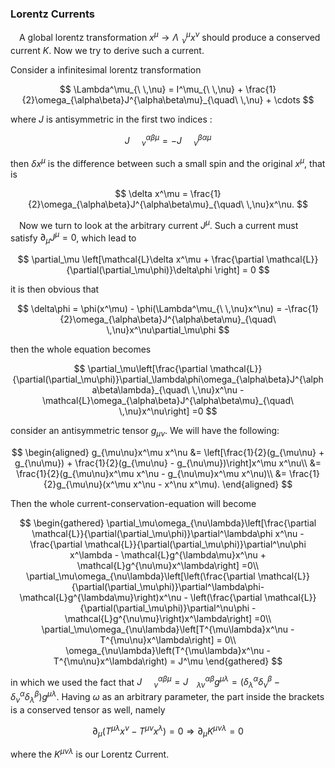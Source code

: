 ### Lorentz Currents

&emsp;A global lorentz transformation $x^\mu \to \Lambda^\mu_{\ \,\nu}x^\nu$ should produce a conserved current $K$. Now we try to derive such a current.

Consider a infinitesimal lorentz transformation 

$$
\Lambda^\mu_{\ \,\nu} = I^\mu_{\ \,\nu} + \frac{1}{2}\omega_{\alpha\beta}J^{\alpha\beta\mu}_{\quad\ \,\nu} + \cdots
$$

where $J$ is antisymmetric in the first two indices :

$$
J^{\alpha\beta\mu}_{\quad\ \,\nu} = -J^{\beta\alpha\mu}_{\quad\ \,\nu}
$$

then $\delta x^\mu$ is the difference between such a small spin and the original $x^\mu$, that is 

$$
\delta x^\mu = \frac{1}{2}\omega_{\alpha\beta}J^{\alpha\beta\mu}_{\quad\ \,\nu}x^\nu.
$$

&emsp;Now we turn to look at the arbitrary current $J^\mu$. Such a current must satisfy $\partial_\mu J^\mu = 0$, which lead to

$$
\partial_\mu \left[\mathcal{L}\delta x^\mu + \frac{\partial \mathcal{L}}{\partial(\partial_\mu\phi)}\delta\phi \right] = 0
$$

it is then obvious that 

$$
\delta\phi = \phi(x^\mu) - \phi(\Lambda^\mu_{\ \,\nu}x^\nu)  = -\frac{1}{2}\omega_{\alpha\beta}J^{\alpha\beta\mu}_{\quad\ \,\nu}x^\nu\partial_\mu\phi
$$

then the whole equation becomes

$$
\partial_\mu\left[\frac{\partial \mathcal{L}}{\partial(\partial_\mu\phi)}\partial_\lambda\phi\omega_{\alpha\beta}J^{\alpha\beta\lambda}_{\quad\ \,\nu}x^\nu - \mathcal{L}\omega_{\alpha\beta}J^{\alpha\beta\mu}_{\quad\ \,\nu}x^\nu\right] =0
$$

consider an antisymmetric tensor $g_{\mu\nu}$. We will have the following:

$$
\begin{aligned}
    g_{\mu\nu}x^\mu x^\nu
    &=  \left[\frac{1}{2}(g_{\mu\nu} + g_{\nu\mu}) + \frac{1}{2}(g_{\mu\nu} - g_{\nu\mu})\right]x^\mu x^\nu\\
    &=  \frac{1}{2}(g_{\mu\nu}x^\mu x^\nu - g_{\nu\mu}x^\mu x^\nu)\\
    &=  \frac{1}{2}g_{\mu\nu}(x^\mu x^\nu - x^\nu x^\mu).
\end{aligned}
$$

Then the whole current-conservation-equation will become

$$
\begin{gathered}
    \partial_\mu\omega_{\nu\lambda}\left[\frac{\partial \mathcal{L}}{\partial(\partial_\mu\phi)}\partial^\lambda\phi x^\nu - \frac{\partial \mathcal{L}}{\partial(\partial_\mu\phi)}\partial^\nu\phi x^\lambda - \mathcal{L}g^{\lambda\mu}x^\nu + \mathcal{L}g^{\nu\mu}x^\lambda\right] =0\\
    \partial_\mu\omega_{\nu\lambda}\left[\left(\frac{\partial \mathcal{L}}{\partial(\partial_\mu\phi)}\partial^\lambda\phi-  \mathcal{L}g^{\lambda\mu}\right)x^\nu - \left(\frac{\partial \mathcal{L}}{\partial(\partial_\mu\phi)}\partial^\nu\phi  - \mathcal{L}g^{\nu\mu}\right)x^\lambda\right] =0\\
    \partial_\mu\omega_{\nu\lambda}\left[T^{\mu\lambda}x^\nu - T^{\mu\nu}x^\lambda\right] = 0\\
    \omega_{\nu\lambda}\left(T^{\mu\lambda}x^\nu - T^{\mu\nu}x^\lambda\right) = J^\mu
\end{gathered}
$$

in which we used the fact that $J^{\alpha\beta\mu}_{\quad\ \,\nu} = J^{\alpha\beta}_{\quad\lambda\nu}g^{\mu\lambda} = (\delta^\alpha_\lambda\delta^\beta_\nu - \delta^\alpha_\nu\delta^\beta_\lambda)g^{\mu\lambda}$. Having $\omega$ as an arbitrary parameter, the part inside the brackets is a conserved tensor as well, namely 

$$
\partial_\mu\left(T^{\mu\lambda}x^\nu - T^{\mu\nu}x^\lambda\right) = 0 \Longrightarrow \partial_\mu K^{\mu\nu\lambda} = 0
$$

where the $K^{\mu\nu\lambda}$ is our Lorentz Current.